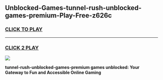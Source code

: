 
## Unblocked-Games-tunnel-rush-unblocked-games-premium-Play-Free-z626c
<h3>
<a href="https://premium76.site?title=tunnel-rush-unblocked-games-premium&ref=15A">CLICK TO PLAY</a></h3>
<hr>

<h3>
<a href="https://premium76.site?title=tunnel-rush-unblocked-games-premium&ref=15A">CLICK 2 PLAY</a>
  
</h3>

<a href="https://premium76.site?title=tunnel-rush-unblocked-games-premium&ref=15A"><img src="https://clearcache.store/games.png"></a>


**tunnel-rush-unblocked-games-premium games unblocked: Your Gateway to Fun and Accessible Online Gaming**
